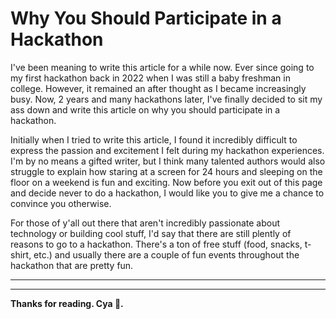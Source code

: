 # Why You Should Participate in a Hackathon

I've been meaning to write this article for a while now. Ever since going to my first hackathon back in 2022 when I was still a baby freshman in college. However, it remained an after thought as I became increasingly busy. Now, 2 years and many hackathons later, I've finally decided to sit my ass down and write this article on why you should participate in a hackathon.

Initially when I tried to write this article, I found it incredibly difficult to express the passion and excitement I felt during my hackathon experiences. I'm by no means a gifted writer, but I think many talented authors would also struggle to explain how staring at a screen for 24 hours and sleeping on the floor on a weekend is fun and exciting. Now before you exit out of this page and decide never to do a hackathon, I would like you to give me a chance to convince you otherwise.



For those of y'all out there that aren't incredibly passionate about technology or building cool stuff, I'd say that there are still plently of reasons to go to a hackathon. There's a ton of free stuff (food, snacks, t-shirt, etc.) and usually there are a couple of fun events throughout the hackathon that are pretty fun.



---

---

**Thanks for reading. Cya 👋.**
